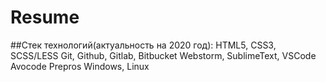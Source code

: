 # Resume
##Стек технологий(актуальность на 2020 год):
HTML5, CSS3, SCSS/LESS
Git, Github, Gitlab, Bitbucket
Webstorm, SublimeText, VSCode
Avocode
Prepros
Windows, Linux
